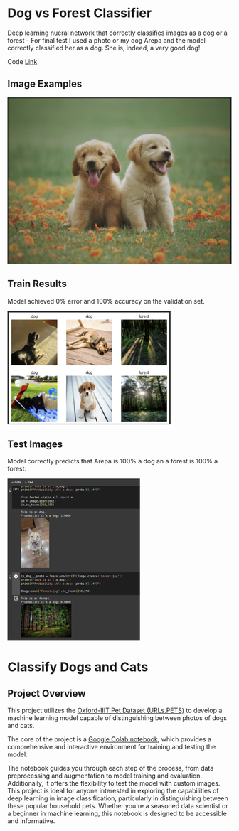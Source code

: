 # Dog vs Forest Classifier
Deep learning nueral network that correctly classifies images as a dog or a forest -
For final test I used a photo or my dog Arepa and the model correctly classified her as a dog. 
She is, indeed, a very good dog! 

Code [Link](https://colab.research.google.com/drive/1UDQim8G5M8_crjZ4gxXesJNUJ-o_PGPI#scrollTo=CdZ8RPu02x9D)

## Image Examples

<img width="852" alt="Screenshot 2024-01-21" src="https://github.com/Yosolita1978/screenshoots/blob/main/2024/AI/Screen%20Shot%202024-01-21%20at%201.55.42%20PM.png?raw=true">

## Train Results

Model achieved 0% error and 100% accuracy on the validation set. 

<img width="367" alt="Screenshot 2024-01-21" src="https://github.com/Yosolita1978/screenshoots/blob/main/2024/AI/Screen%20Shot%202024-01-21%20at%201.56.08%20PM.png?raw=true">

## Test Images

Model correctly predicts that Arepa is 100% a dog an a forest is 100% a forest.

<img width="298" alt="Screenshot 2024-01-21" src="https://github.com/Yosolita1978/screenshoots/blob/main/2024/AI/Screen%20Shot%202024-01-21%20at%201.10.00%20PM.png?raw=true">

# Classify Dogs and Cats

## Project Overview

This project utilizes the [Oxford-IIIT Pet Dataset (URLs.PETS)](https://www.robots.ox.ac.uk/~vgg/data/pets/) to develop a machine learning model capable of distinguishing between photos of dogs and cats.

The core of the project is a [Google Colab notebook](https://colab.research.google.com/drive/1LyGQd0sJo1NoJXV1vfLTiNW9_te2wmlL#scrollTo=YC918zFRg0tD), which provides a comprehensive and interactive environment for training and testing the model. 

The notebook guides you through each step of the process, from data preprocessing and augmentation to model training and evaluation. Additionally, it offers the flexibility to test the model with custom images. This project is ideal for anyone interested in exploring the capabilities of deep learning in image classification, particularly in distinguishing between these popular household pets. Whether you're a seasoned data scientist or a beginner in machine learning, this notebook is designed to be accessible and informative.


